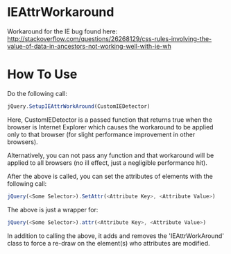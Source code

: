 IEAttrWorkaround
================

Workaround for the IE bug found here: 
http://stackoverflow.com/questions/26268129/css-rules-involving-the-value-of-data-in-ancestors-not-working-well-with-ie-wh

How To Use
==========

Do the following call:

```javascript
jQuery.SetupIEAttrWorkAround(CustomIEDetector)
```

Here, CustomIEDetector is a passed function that returns true when the browser is Internet Explorer which causes the workaround to be applied only to that browser (for slight performance improvement in other browsers).

Alternatively, you can not pass any function and that workaround will be applied to all browsers (no ill effect, just a negligible performance hit).

After the above is called, you can set the attributes of elements with the following call:

```javascript
jQuery(<Some Selector>).SetAttr(<Attribute Key>, <Attribute Value>)
```

The above is just a wrapper for:

```javascript
jQuery(<Some Selector>).attr(<Attribute Key>, <Attribute Value>)
```

In addition to calling the above, it adds and removes the 'IEAttrWorkAround' class to force a re-draw on the element(s) who attributes are modified.
